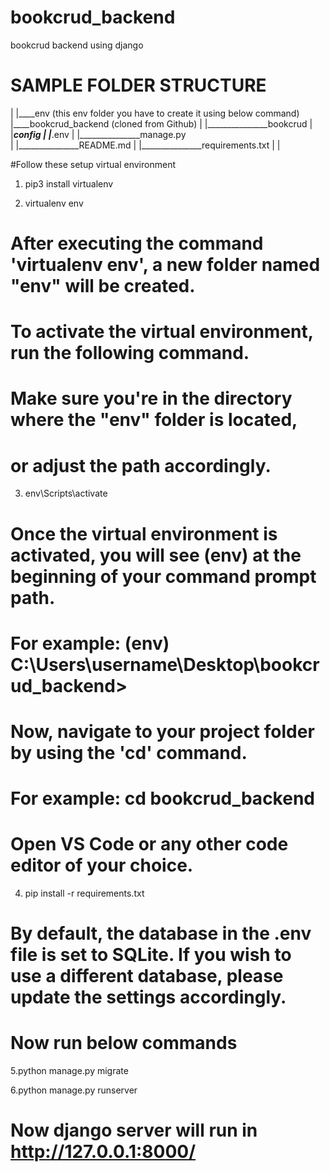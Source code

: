 # bookcrud_backend
bookcrud backend using django

# SAMPLE FOLDER STRUCTURE
|
|____env (this env folder you have to create it using below command)
|____bookcrud_backend (cloned from Github)
|    |_______________bookcrud
|    |_______________config
|    |_______________.env
|    |_______________manage.py       
|    |_______________README.md
|    |_______________requirements.txt
|
|

#Follow these setup virtual environment

1. pip3 install virtualenv

2. virtualenv env
# After executing the command 'virtualenv env', a new folder named "env" will be created.

# To activate the virtual environment, run the following command. 
# Make sure you're in the directory where the "env" folder is located, 
# or adjust the path accordingly.
3. env\Scripts\activate

# Once the virtual environment is activated, you will see (env) at the beginning of your command prompt path.
# For example: (env) C:\Users\username\Desktop\bookcrud_backend>

# Now, navigate to your project folder by using the 'cd' command.
# For example: cd bookcrud_backend
# Open VS Code or any other code editor of your choice.
4. pip install -r requirements.txt

# By default, the database in the .env file is set to SQLite. If you wish to use a different database, please update the settings accordingly.

# Now run below commands
5.python manage.py migrate

6.python manage.py runserver

# Now django server will run in http://127.0.0.1:8000/
